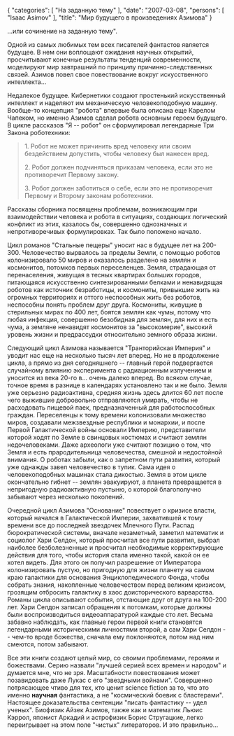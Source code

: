 {
   "categories": [
      "На заданную тему"
   ],
   "date": "2007-03-08",
   "persons": [
      "Isaac Asimov"
   ],
   "title": "Мир будущего в произведениях Азимова"
}

...или сочинение на заданную тему".

Одной из самых любимых тем всех писателей фантастов является будущее. В нем они воплощают ожидания научных открытий, просчитывают конечные результаты тенденций современности, моделируют мир завтрашний по принципу причинно-следственных связей. Азимов повел свое повествование вокруг искусственного интеллекта...

Недалекое будущее. Кибернетики создают простенький искусственный интеллект и наделяют им механическую человекоподобную машину. Вообще-то концепция "робота" впервые была описана еще Карелом Чапеком, но именно Азимов сделал робота основным героем будущего. В цикле рассказов "Я -- робот" он сформулировал легендарные Три Закона роботехники:

> 1\. Робот не может причинить вред человеку или своим бездействием допустить, чтобы человеку был нанесен вред.
> 
> 2\. Робот должен подчиняться приказам человека, если это не противоречит Первому закону.
> 
> 3\. Робот должен заботиться о себе, если это не противоречит Первому и Второму законам роботехники.

Рассказы сборника посвящены проблемам, возникающим при взаимодействии человека и робота в ситуациях, создающих логический конфликт из этих, казалось бы, совершенно однозначных и непротиворечивых формулировках. Так было положено начало.

Цикл романов "Стальные пещеры" уносит нас в будущее лет на 200-300. Человечество вырвалось за пределы Земли, с помощью роботов колонизировало 50 миров и оказалось разделено на землян и космонитов, потомков первых переселенцев. Земля, страдающая от перенаселения, живущая в тесных квартирах больших городов, питающаяся искусственно синтезированными белками и ненавидящая роботов как источник безработицы, и космониты, привыкшие жить на огромных территориях и оттого неспособных жить без роботов, неспособны понять проблем друг друга. Космониты, живущие в стерильных мирах по 400 лет, боятся землян как чумы, потому что любая инфекция, совершенно безобидная для землян, для них и есть чума, а земляне ненавидят космонитов за "высокомерие", высокий уровень жизни и предрассудки относительно земного образа жизни.

Следующий цикл Азимова называется "Транторийская Империя" и уводит нас еще на несколько тысяч лет вперед. Но не в продолжение цикла, а прямо из дня сегодняшнего -- главный герой подвергается случайному влиянию эксперимента с радиационным излучением и уносится из века 20-го в... очень далеко вперед. Во всяком случае, точное время в разнице в календарях установлено так и не было. Земля уже серьезно радиоактивна, средняя жизнь здесь длится 60 лет после чего выжившие добровольно отправляются умирать, чтобы не расходовать пищевой паек, предназначенный для работоспособных граждан. Переселенцы к тому времени колонизовали множество миров, создавали межзвездные республики и монархии, и после Первой Галактической войны основали Империю, представители которой ходят по Земле в свинцовых костюмах и считают землян недочеловеками. Даже археологи уже считают позицию о том, что Земля и есть прародительница человечества, смешной и недостойной внимания. О роботах забыли, как о запретном пути развития, который уже однажды завел человечество в тупик. Сама идея о человекоподобных машинах стала дикостью. Земля в этом цикле окончательно гибнет -- землян эвакуируют, а планета превращается в непригодную радиоактивную пустыню, о которой благополучно забывают через несколько поколений.

Очередной цикл Азимова "Основание" повествует о кризисе власти, который начался в Галактической Империи, захватившей к тому времени все до последней звездочек Млечного Пути. Распад бюрократической системы, вначале незаметный, заметил математик и социолог Хари Селдон, который просчитал все пути развития, выбрал наиболее безболезненные и просчитал необходимые корректирующие действия для того, чтобы история стала именно такой, какой он ее хотел видеть. Для этого он получил разрешение от Императора колонизировать пустую, но пригодную для жизни планету на самом краю галактики для основания Энциклопедического Фонда, чтобы собрать знания, накопленные человечеством перед великим кризисом, грозящим отбросить галактику в хаос доисторического варварства. Романы цикла описывают события, отстающие друг от друга на 100-200 лет. Хари Селдон записал обращения к потомкам, которые должны были воспроизводиться видеоаппаратурой каждые сто лет. Весьма забавно наблюдать, как главные герои первой книги становятся легендарными историческими личностями второй, а сам Хари Селдон -- чем-то вроде божества, сначала ему поклоняются, потом над ним смеются, потом забывают.

Все эти книги создают целый мир, со своими проблемами, героями и божествами. Серию назвали "лучшей серией всех времен и народом" и думается мне, что не зря. Масштабности повествования может позавидовать даже Лукас с его "звездными войнами". Совершенно потрясающее чтиво для тех, кто ценит science fiction за то, что это именно **научная** фантастика, а не "космический боевик с бластерами". Настоящее доказательства сентенции "писать фантастику -- удел ученых". Биофизик Айзек Азимов, также как и математик Льюис Кэррол, японист Аркадий и астрофизик Борис Стругацкие, легко переигрывает на этом поле "чистых" литераторов. И это правильно...
